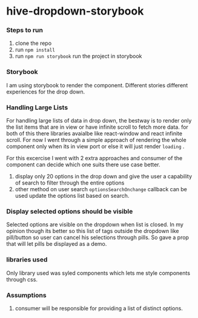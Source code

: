 # hive-dropdown-storybook

### Steps to run
1. clone the repo
2. run ```npm install```
3. run ```npm run storybook``` run the project in storybook

### Storybook
I am using storybook to render the component. Different stories different experiences for the drop down.

### Handling Large Lists
 For handling large lists of data in drop down, the bestway is to render only the list items that are in view or have infinite scroll to fetch more data. for both of this there libraries avaialbe like react-window and react infinite scroll. For now I went through a simple approach of rendering the whole component only when its in view port or else it will just render ```loading``` .
 
 For this excercise  I went with 2 extra approaches and consumer of the component can decide which one suits there use case better.
 1. display only 20 options in the drop down and give the user a capability of search to filter through the entire options
 2. other method on user search ```optionsSearchOnchange``` callback can be used update the options list based on search.

 ### Display selected options should be visible
 Selected options are visible on the dropdown when list is closed. In my opinion though its better so this list of tags outside the dropdown like pill/button so user can cancel his selections through pills. So gave a prop that will let pills be displayed as a demo.


 ### libraries used
 Only library used was syled components which lets me style components through css.

### Assumptions
1. consumer will be responsible for providing a list of distinct options.
